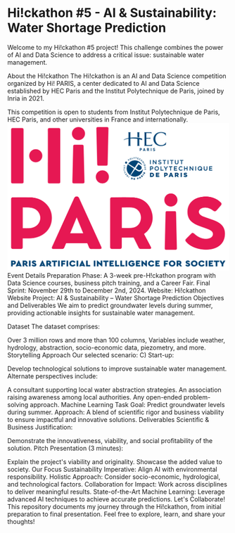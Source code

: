 # Hi!ckathon #5 - AI & Sustainability: Water Shortage Prediction
Welcome to my Hi!ckathon #5 project! This challenge combines the power of AI and Data Science to address a critical issue: sustainable water management.

About the Hi!ckathon
The Hi!ckathon is an AI and Data Science competition organized by Hi! PARIS, a center dedicated to AI and Data Science established by HEC Paris and the Institut Polytechnique de Paris, joined by Inria in 2021.

This competition is open to students from Institut Polytechnique de Paris, HEC Paris, and other universities in France and internationally.
![Hi!ckathon Logo](hi-paris.png)
Event Details
Preparation Phase: A 3-week pre-H!ckathon program with Data Science courses, business pitch training, and a Career Fair.
Final Sprint: November 29th to December 2nd, 2024.
Website: Hi!ckathon Website
Project: AI & Sustainability – Water Shortage Prediction
Objectives and Deliverables
We aim to predict groundwater levels during summer, providing actionable insights for sustainable water management.

Dataset
The dataset comprises:

Over 3 million rows and more than 100 columns,
Variables include weather, hydrology, abstraction, socio-economic data, piezometry, and more.
Storytelling Approach
Our selected scenario:
C) Start-up:

Develop technological solutions to improve sustainable water management.
Alternate perspectives include:

A consultant supporting local water abstraction strategies.
An association raising awareness among local authorities.
Any open-ended problem-solving approach.
Machine Learning Task
Goal: Predict groundwater levels during summer.
Approach: A blend of scientific rigor and business viability to ensure impactful and innovative solutions.
Deliverables
Scientific & Business Justification:

Demonstrate the innovativeness, viability, and social profitability of the solution.
Pitch Presentation (3 minutes):

Explain the project's viability and originality.
Showcase the added value to society.
Our Focus
Sustainability Imperative: Align AI with environmental responsibility.
Holistic Approach: Consider socio-economic, hydrological, and technological factors.
Collaboration for Impact: Work across disciplines to deliver meaningful results.
State-of-the-Art Machine Learning: Leverage advanced AI techniques to achieve accurate predictions.
Let's Collaborate!
This repository documents my journey through the Hi!ckathon, from initial preparation to final presentation. Feel free to explore, learn, and share your thoughts!
